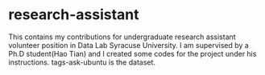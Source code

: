 # research-assistant

This contains my contributions for undergraduate research assistant volunteer position in Data Lab Syracuse University. I am supervised by a Ph.D student(Hao Tian) and I created some codes for the project under his instructions. tags-ask-ubuntu is the dataset.
